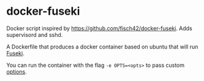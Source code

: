 # docker-fuseki
Docker script inspired by https://github.com/fisch42/docker-fuseki. Adds supervisord and sshd.

A Dockerfile that produces a docker container based on ubuntu that will
run [Fuseki](http://jena.apache.org/documentation/serving_data/index.html).

You can run the container with the flag `-e OPTS=<opts>` to pass custom
[options](http://jena.apache.org/documentation/serving_data/index.html#running-a-fuseki-server).
